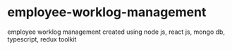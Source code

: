 # employee-worklog-management
employee worklog management created using node js, react js, mongo db, typescript, redux toolkit 

